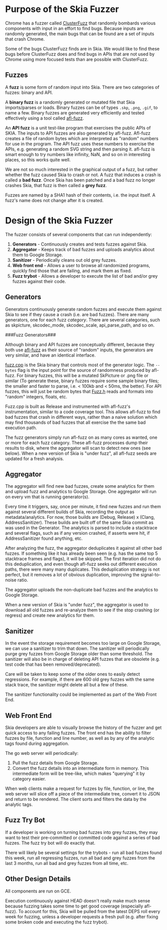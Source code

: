 Purpose of the Skia Fuzzer
==========================

Chrome has a fuzzer called [ClusterFuzz](https://www.chromium.org/Home/chromium-security/bugs/using-clusterfuzz)
that randomly bombards various components with input in an effort to find bugs.
Because inputs are randomly generated, the main bugs that can be found are a set of inputs that
crash Chrome.

Some of the bugs ClusterFuzz finds are in Skia.
We would like to find these bugs before ClusterFuzz does and find bugs in APIs that are not used by
Chrome using more focused tests than are possible with ClusterFuzz.

Fuzzes
------

A **fuzz** is some form of random input into Skia.
There are two categories of fuzzes: binary and API.

A **binary fuzz** is a randomly generated or mutated file that Skia imports/parses or loads.
Binary fuzzes can be of types `.skp`, `.png`, `.gif`, to name a few.
Binary fuzzes are generated very efficiently and tested effectively using a tool called
[afl-fuzz](http://lcamtuf.coredump.cx/afl/).

An **API fuzz** is a unit test-like program that exercises the public APIs of SKIA.
The inputs to API fuzzes are also generated by afl-fuzz. Afl-fuzz creates a file of random bytes
which are interpreted as "random" numbers for use in the program. The API fuzz uses these numbers to
exercise the APIs, e.g. generating a random SVG string and then parsing it. afl-fuzz is smart enough
to try numbers like infinity, NaN, and so on in interesting places, so this works quite well.

We are not so much interested in the graphical output of a fuzz, but rather whether the fuzz caused
Skia to crash or not.
A fuzz that induces a crash is called a **bad fuzz**.
Once Skia has been patched and a bad fuzz no longer crashes Skia, that fuzz is then called a
**grey fuzz**.

Fuzzes are named by a SHA1 hash of their contents, i.e. the input itself.
A fuzz's name does not change after it is created.

Design of the Skia Fuzzer
=========================

The fuzzer consists of several components that can run independently:

1. **Generators** - Continuously creates and tests fuzzes against Skia.
2. **Aggregator** - Keeps track of bad fuzzes and uploads analytics about them to Google Storage.
3. **Sanitizer** - Periodically cleans out old grey fuzzes.
4. **Web front end** - Allows a user to browse all randomized programs, quickly find those that are
failing, and mark them as fixed.
5. **Fuzz trybot** - Allows a developer to execute the list of bad and/or grey fuzzes against their
code.


Generators
----------

Generators continuously generate random fuzzes and execute them against Skia to see if they
cause a crash (i.e. are bad fuzzes).
There are many generators, one for each fuzz *category*.  There are several categories, such as
skpicture, skcodec_mode, skcodec_scale, api_parse_path, and so on.


###Fuzz Generators###

Although binary and API fuzzes are conceptually different, because they both use
[afl-fuzz](http://lcamtuf.coredump.cx/afl/) as their source of "random" inputs, the generators
are very similar, and have an identical interface.

[fuzz.cpp](https://code.google.com/p/chromium/codesearch#chromium/src/third_party/skia/fuzz/fuzz.cpp)
is the Skia binary that controls most of the generator logic. The `--bytes` flag is the input point
for the source of randomness produced by afl-fuzz.  For binary fuzzes, this will be a mutated
SkPicture or .png file or similar (To generate these, binary fuzzes require some sample binary
files; the smaller and faster to parse, i.e. < 100kb and < 50ms, the better).  For API fuzzes,
this will just be random bytes that
[Fuzz.h](https://code.google.com/p/chromium/codesearch#chromium/src/third_party/skia/fuzz/Fuzz.h)
reads and formats into "random" integers, floats, etc.

Fuzz.cpp is built as Release and instrumented with afl-fuzz's instrumentation, similar to a code
coverage tool.  This allows afl-fuzz to find bad fuzzes that crash in different ways, rather than
a naive solution which may find thousands of bad fuzzes that all exercise the the same bad execution
path.

The fuzz generators simply run afl-fuzz on as many cores as wanted, one or more for each fuzz
category. These afl-fuzz processes dump their results to disk, where the aggregator will scan to
detect new ones (see below).  When a new version of Skia is "under fuzz", all afl-fuzz seeds are
updated for a fresh analysis.

Aggregator
----------
The aggregator will find new bad fuzzes, create some analytics for them and upload fuzz and analytics
to Google Storage.
One aggregator will run on every vm that is running generator(s).

Every time it triggers, say, once per minute, it find new fuzzes and run them against several
different builds of Skia, recording the output as metadata/analytics.  For now, those builds are
(Debug, Release) x (Clang, AddressSanitizer).  These builds are built off of the same Skia
commit as was used in the Generator. The analytics is parsed to include a stacktrace and several
flags, such as if any version crashed, if asserts were hit, if AddressSanitizer found anything, etc.

After analyzing the fuzz, the aggregator deduplicates it against all other bad fuzzes. If something
like it has already been seen (e.g. has the same top 5 stacktrace frames and flags), it will be
skipped.  The first iteration did not do this deduplication, and even though afl-fuzz seeks out
different execution paths, there were many many duplicates.  This deduplication strategy is not
perfect, but it removes a lot of obvious duplication, improving the signal-to-noise ratio.

The aggregator uploads the non-duplicate bad fuzzes and the analytics to Google Storage.

When a new version of Skia is "under fuzz", the aggregator is used to download all old fuzzes and
re-analyze them to see if the stop crashing (or regress) and create new analytics for them.

Sanitizer
---------
In the event the storage requirement becomes too large on Google Storage, we can use a sanitizer to
trim that down.
The sanitizer will periodically purge grey fuzzes from Google Storage older than some threshold.
The sanitizer will also be in charge of deleting API fuzzes that are obsolete (e.g. test code that
has been removed/deprecated).

Care will be taken to keep some of the older ones to easily detect regressions.
For example, if there are 600 old grey fuzzes with the same stack trace, the sanitizer might delete
all but a few of these.

The sanitizer functionality could be implemented as part of the Web Front End.

Web Front End
-------------

Skia developers are able to visually browse the history of the fuzzer and
get quick access to any failing fuzzes.
The front end has the ability to filter fuzzes by file, function and line number, as well as by
any of the analytic tags found during aggregation.

The go web server will periodically:
1.  Pull the fuzz details from Google Storage.
2.  Convert the fuzz details into an intermediate form in memory.  This intermediate form will be
tree-like, which makes "querying" it by category easier.

When web clients make a request for fuzzes by file, function, or line, the web server will slice
off a piece of the intermediate tree, convert it to JSON and return to be rendered.
The client sorts and filters the data by the analytic tags.

Fuzz Try Bot
------------

If a developer is working on turning bad fuzzes into grey fuzzes, they may want to test their
pre-committed or committed code against a series of bad fuzzes.
The fuzz try bot will do exactly that.

There will likely be several settings for the trybots - run all bad fuzzes found this week, run all
regressing fuzzes, run all bad and grey fuzzes from the last 3 months, run all bad and grey fuzzes
from all time, etc.


Other Design Details
--------------------
All components are run on GCE.

Execution continuously against HEAD doesn't really make much sense because fuzzing takes some time to get good
coverage (especially afl-fuzz).
To account for this, Skia will be pulled from the latest DEPS roll every week for fuzzing,
unless a developer requests a fresh pull (e.g. after fixing some broken code and executing the fuzz
trybot).